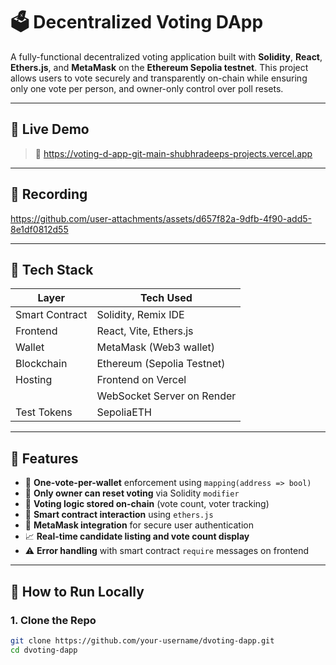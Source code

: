 # 🗳️ Decentralized Voting DApp

A fully-functional decentralized voting application built with **Solidity**, **React**, **Ethers.js**, and **MetaMask** on the **Ethereum Sepolia testnet**. This project allows users to vote securely and transparently on-chain while ensuring only one vote per person, and owner-only control over poll resets.

---

## 🔗 Live Demo

> 🔴 https://voting-d-app-git-main-shubhradeeps-projects.vercel.app

---

## 📸 Recording

https://github.com/user-attachments/assets/d657f82a-9dfb-4f90-add5-8e1df0812d55

---


## 🧩 Tech Stack

| Layer        | Tech Used                 |
|--------------|---------------------------|
| Smart Contract | Solidity, Remix IDE |
| Frontend     | React, Vite, Ethers.js    |
| Wallet       | MetaMask (Web3 wallet)    |
| Blockchain   | Ethereum (Sepolia Testnet)|
| Hosting      | Frontend on Vercel        |
|              |  WebSocket Server on Render|
| Test Tokens  | SepoliaETH                |

---

## 🚀 Features

- 🔐 **One-vote-per-wallet** enforcement using `mapping(address => bool)`
- 📜 **Only owner can reset voting** via Solidity `modifier`
- 🧾 **Voting logic stored on-chain** (vote count, voter tracking)
- 🧠 **Smart contract interaction** using `ethers.js`
- 🦊 **MetaMask integration** for secure user authentication
- 📈 **Real-time candidate listing and vote count display**
- ⚠️ **Error handling** with smart contract `require` messages on frontend

---

## 🧪 How to Run Locally

### 1. Clone the Repo

```bash
git clone https://github.com/your-username/dvoting-dapp.git
cd dvoting-dapp
